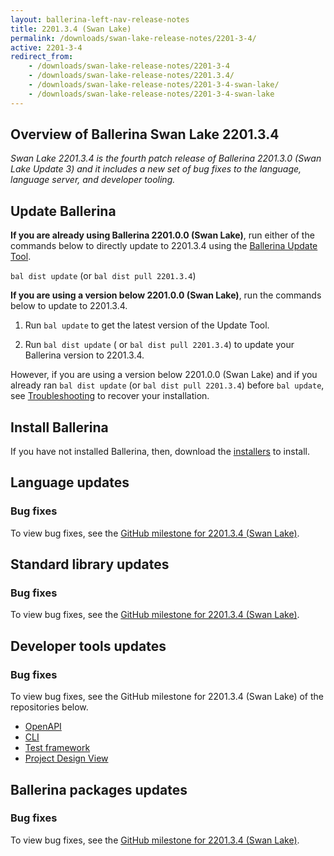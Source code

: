 ```yaml
---
layout: ballerina-left-nav-release-notes
title: 2201.3.4 (Swan Lake) 
permalink: /downloads/swan-lake-release-notes/2201-3-4/
active: 2201-3-4
redirect_from: 
    - /downloads/swan-lake-release-notes/2201-3-4
    - /downloads/swan-lake-release-notes/2201.3.4/
    - /downloads/swan-lake-release-notes/2201-3-4-swan-lake/
    - /downloads/swan-lake-release-notes/2201-3-4-swan-lake
---
```


## Overview of Ballerina Swan Lake 2201.3.4

<em>Swan Lake 2201.3.4 is the fourth patch release of Ballerina 2201.3.0 (Swan Lake Update 3) and it includes a new set of bug fixes to the language, language server, and developer tooling.</em>

## Update Ballerina

**If you are already using Ballerina 2201.0.0 (Swan Lake)**, run either of the commands below to directly update to 2201.3.4 using the [Ballerina Update Tool](/learn/cli-documentation/update-tool/).

`bal dist update` (or `bal dist pull 2201.3.4`)

**If you are using a version below 2201.0.0 (Swan Lake)**, run the commands below to update to 2201.3.4.

1. Run `bal update` to get the latest version of the Update Tool.

2. Run `bal dist update` ( or `bal dist pull 2201.3.4`) to update your Ballerina version to 2201.3.4.

However, if you are using a version below 2201.0.0 (Swan Lake) and if you already ran `bal dist update` (or `bal dist pull 2201.3.4`) before `bal update`, see [Troubleshooting](/downloads/swan-lake-release-notes/swan-lake-2201.0.0#troubleshooting) to recover your installation.

## Install Ballerina

If you have not installed Ballerina, then, download the [installers](/downloads/#swanlake) to install.

## Language updates

### Bug fixes

To view bug fixes, see the [GitHub milestone for 2201.3.4 (Swan Lake)](https://github.com/ballerina-platform/ballerina-lang/issues?q=is%3Aissue+label%3AType%2FBug+is%3Aclosed+milestone%3A2201.3.4+label%3ATeam%2FCompilerFE).

## Standard library updates

### Bug fixes

To view bug fixes, see the [GitHub milestone for 2201.3.4 (Swan Lake)](https://github.com/ballerina-platform/ballerina-standard-library/issues?q=is%3Aissue+milestone%3A2201.3.4+label%3AType%2FBug+is%3Aclosed+).

## Developer tools updates

### Bug fixes
To view bug fixes, see the GitHub milestone for 2201.3.4 (Swan Lake) of the repositories below.

- [OpenAPI](https://github.com/ballerina-platform/openapi-tools/issues?q=is%3Aissue+milestone%3A%22Swan+Lake+2201.3.4%22+is%3Aclosed)
- [CLI](https://github.com/ballerina-platform/ballerina-lang/issues?q=is%3Aissue+label%3AArea%2FCLI+is%3Aclosed+milestone%3A2201.3.4+label%3AType%2FBug+)
- [Test framework](https://github.com/ballerina-platform/ballerina-lang/issues?q=is%3Aissue+label%3AArea%2FTestFramework+is%3Aclosed+milestone%3A2201.3.4+label%3AType%2FBug+)
- [Project Design View](https://github.com/ballerina-platform/ballerina-lang/issues?q=is%3Aissue+label%3AArea%2FProjectDesignTool+is%3Aclosed+milestone%3A2201.3.4+label%3AType%2FBug+)

## Ballerina packages updates

### Bug fixes

To view bug fixes, see the [GitHub milestone for 2201.3.4 (Swan Lake)](https://github.com/ballerina-platform/ballerina-lang/issues?q=is%3Aissue+label%3AArea%2FProjectAPI+is%3Aclosed+milestone%3A2201.3.4+label%3AType%2FBug+).
